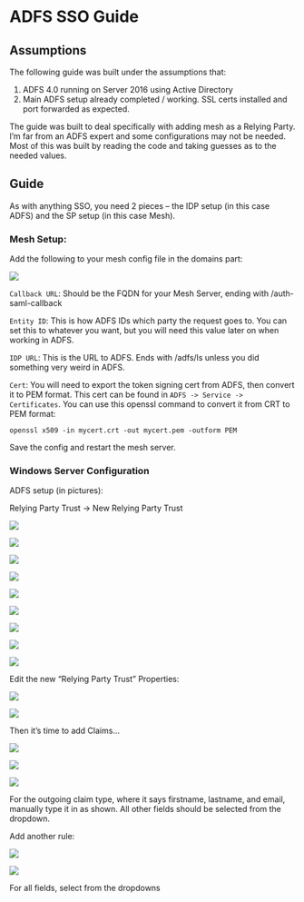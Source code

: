 # ADFS SSO Guide

## Assumptions

The following guide was built under the assumptions that:

1. ADFS 4.0 running on Server 2016 using Active Directory
2. Main ADFS setup already completed / working. SSL certs installed and port forwarded as expected.

The guide was built to deal specifically with adding mesh as a Relying Party. I’m far from an ADFS expert and some configurations may not be needed. Most of this was built by reading the code and taking guesses as to the needed values.

## Guide

As with anything SSO, you need 2 pieces – the IDP setup (in this case ADFS) and the SP setup (in this case Mesh).

### Mesh Setup:

Add the following to your mesh config file in the domains part:

![](images/adfs_sso2022-05-16-23-24-54.png)

`Callback URL`: Should be the FQDN for your Mesh Server, ending with /auth-saml-callback

`Entity ID`: This is how ADFS IDs which party the request goes to. You can set this to whatever you want, but you will need this value later on when working in ADFS.

`IDP URL`: This is the URL to ADFS. Ends with /adfs/ls unless you did something very weird in ADFS.

`Cert`: You will need to export the token signing cert from ADFS, then convert it to PEM format. This cert can be found in `ADFS -> Service -> Certificates`. You can use this openssl command to convert it from CRT to PEM format: 

```
openssl x509 -in mycert.crt -out mycert.pem -outform PEM
```

Save the config and restart the mesh server. 

### Windows Server Configuration

ADFS setup (in pictures):

Relying Party Trust -> New Relying Party Trust

![](images/adfs_sso2022-05-16-23-25-48.png)

![](images/adfs_sso2022-05-16-23-26-01.png)

![](images/adfs_sso2022-05-16-23-26-47.png)

![](images/adfs_sso2022-05-16-23-26-56.png)

![](images/adfs_sso2022-05-16-23-27-03.png)

![](images/adfs_sso2022-05-16-23-27-09.png)

![](images/adfs_sso2022-05-16-23-27-16.png)

![](images/adfs_sso2022-05-16-23-27-22.png)

![](images/adfs_sso2022-05-16-23-27-28.png)

Edit the new “Relying Party Trust” Properties:

![](images/adfs_sso2022-05-16-23-27-41.png)

![](images/adfs_sso2022-05-16-23-27-51.png)

Then it’s time to add Claims…

![](images/adfs_sso2022-05-16-23-28-09.png)

![](images/adfs_sso2022-05-16-23-28-15.png)

![](images/adfs_sso2022-05-16-23-28-21.png)

For the outgoing claim type, where it says firstname, lastname, and email, manually type it in as shown. All other fields should be selected from the dropdown.

Add another rule:

![](images/adfs_sso2022-05-16-23-28-41.png)

![](images/adfs_sso2022-05-16-23-28-48.png)

For all fields, select from the dropdowns
